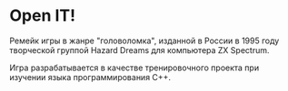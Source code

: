 # Open IT!

Ремейк игры в жанре "головоломка", изданной в России в 1995 году творческой группой Hazard Dreams для компьютера ZX Spectrum.

Игра разрабатывается в качестве тренировочного проекта при изучении языка программирования C++.
